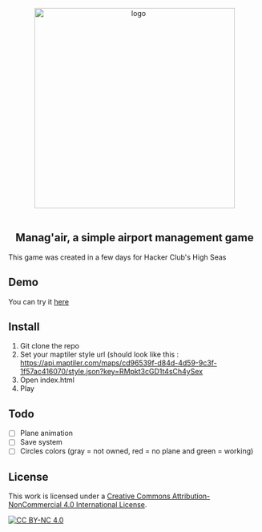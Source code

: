 <p align="center">
  <img src="https://github.com/user-attachments/assets/8b42e5fd-4b7d-4cdc-8c3d-cd84af8c2608" alt="logo" width="400"/><br><br>
  <h2 align="center" >Manag'air, a simple airport management game</h2>
</p>

This game was created in a few days for Hacker Club's High Seas


## Demo
You can try it [here](https://managair.pages.dev/)

## Install

1. Git clone the repo
2. Set your maptiler style url (should look like this : https://api.maptiler.com/maps/cd96539f-d84d-4d59-9c3f-1f57ac416070/style.json?key=RMpkt3cGD1t4sCh4ySex
3. Open index.html
4. Play

## Todo
- [ ] Plane animation
- [ ] Save system
- [ ] Circles colors (gray = not owned, red = no plane and green = working)

## License
This work is licensed under a
[Creative Commons Attribution-NonCommercial 4.0 International License][cc-by-nc].

[![CC BY-NC 4.0][cc-by-nc-image]][cc-by-nc]

[cc-by-nc]: https://creativecommons.org/licenses/by-nc/4.0/
[cc-by-nc-image]: https://licensebuttons.net/l/by-nc/4.0/88x31.png

